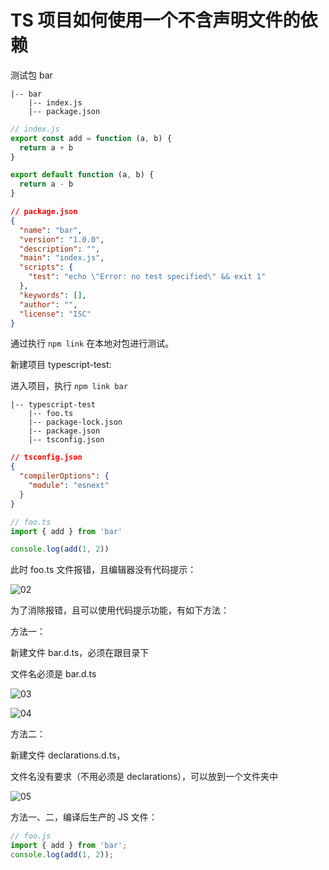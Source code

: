 # TS 项目如何使用一个不含声明文件的依赖

测试包 bar

```
|-- bar
    |-- index.js
    |-- package.json
```

```js
// index.js
export const add = function (a, b) {
  return a + b
}

export default function (a, b) {
  return a - b
}
```

```json
// package.json
{
  "name": "bar",
  "version": "1.0.0",
  "description": "",
  "main": "index.js",
  "scripts": {
    "test": "echo \"Error: no test specified\" && exit 1"
  },
  "keywords": [],
  "author": "",
  "license": "ISC"
}
```

通过执行 `npm link` 在本地对包进行测试。

新建项目 typescript-test:

进入项目，执行 `npm link bar`

```
|-- typescript-test
    |-- foo.ts
    |-- package-lock.json
    |-- package.json
    |-- tsconfig.json
```

```json
// tsconfig.json
{
  "compilerOptions": {
    "module": "esnext"
  }
}
```

```ts
// foo.ts
import { add } from 'bar'

console.log(add(1, 2))
```

此时 foo.ts 文件报错，且编辑器没有代码提示：

![02](https://blog-1320825986.cos.ap-nanjing.myqcloud.com/20230714/02.png)

为了消除报错，且可以使用代码提示功能，有如下方法：

方法一：

新建文件 bar.d.ts，必须在跟目录下

文件名必须是 bar.d.ts

![03](https://blog-1320825986.cos.ap-nanjing.myqcloud.com/20230714/03.png)

![04](https://blog-1320825986.cos.ap-nanjing.myqcloud.com/20230714/04.png)

方法二：

新建文件 declarations.d.ts，

文件名没有要求（不用必须是 declarations），可以放到一个文件夹中

![05](https://blog-1320825986.cos.ap-nanjing.myqcloud.com/20230714/05.png)

方法一、二，编译后生产的 JS 文件：

```js
// foo.js
import { add } from 'bar';
console.log(add(1, 2));
```
